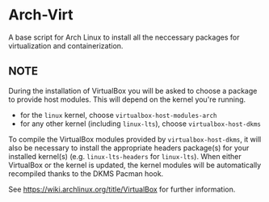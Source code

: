 # Arch-Virt
A base script for Arch Linux to install all the neccessary packages for virtualization and containerization. 

## NOTE
During the installation of VirtualBox you will be asked to choose a package to provide host modules. This will depend on the kernel you're running.
- for the `linux` kernel, choose `virtualbox-host-modules-arch`
- for any other kernel (including `linux-lts`), choose `virtualbox-host-dkms`  

To compile the VirtualBox modules provided by `virtualbox-host-dkms`, it will also be necessary to install the appropriate headers package(s) for your installed kernel(s) (e.g. `linux-lts-headers` for `linux-lts`). When either VirtualBox or the kernel is updated, the kernel modules will be automatically recompiled thanks to the DKMS Pacman hook.

See https://wiki.archlinux.org/title/VirtualBox for further information. 
